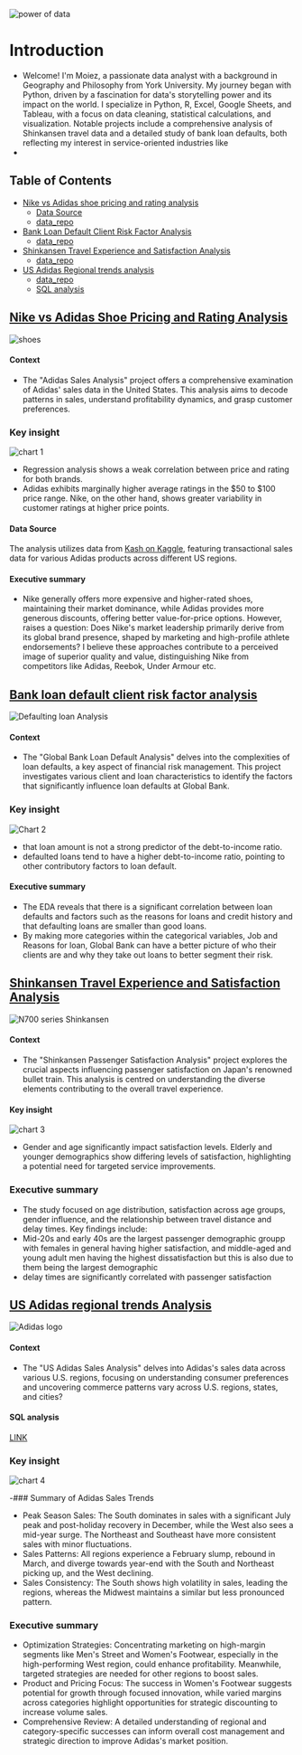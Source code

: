 ![power of data](https://github.com/moiez326/US-Adidas-sales/blob/main/media/Screenshot%202023-12-06%20at%2013.53.07.png)

# Introduction
- Welcome! I'm Moiez, a passionate data analyst with a background in Geography and Philosophy from York University. My journey began with Python, driven by a fascination for data's storytelling power and its impact on the world. I specialize in Python, R, Excel, Google Sheets, and Tableau, with a focus on data cleaning, statistical calculations, and visualization. Notable projects include a comprehensive analysis of Shinkansen travel data and a detailed study of bank loan defaults, both reflecting my interest in service-oriented industries like
- 
## Table of Contents
- [Nike vs Adidas shoe pricing and rating analysis](https://github.com/moiez326/Nike_vs_Adidas/blob/main/nike%20vs%20adidas.ipynb)
  - [Data Source](https://www.kaggle.com/datasets/kaushiksuresh147/adidas-vs-nike)
  - [data_repo](https://github.com/moiez326/Nike_vs_Adidas/tree/main/data)
- [Bank Loan Default Client Risk Factor Analysis](https://github.com/moiez326/loandefault/blob/main/loan_EDA.ipynb)
  - [data_repo](https://github.com/moiez326/loandefault/tree/main/data)
- [Shinkansen Travel Experience and Satisfaction Analysis](https://github.com/moiez326/Data_analysis_portfolio/blob/main/Shinkansen/shinki_EDA.ipynb)
  - [data_repo](https://github.com/moiez326/shinkansen/tree/main/data)
- [US Adidas Regional trends analysis](https://github.com/moiez326/US-Adidas-sales/blob/main/adidas_EDA.ipynb)
  - [data_repo](https://github.com/moiez326/US-Adidas-sales/tree/main/data)
  - [SQL analysis](https://github.com/moiez326/Data_analysis_portfolio/blob/main/US%20Adidas/US%20Adidas%20SQL.ipynb)

## [Nike vs Adidas Shoe Pricing and Rating Analysis](https://github.com/moiez326/Nike_vs_Adidas/tree/main)
![shoes](https://www.vestilanatura.it/wp-content/uploads/2022/06/nike-vs-adidas-competizione-e-rivalita.jpg)

#### Context 
- The "Adidas Sales Analysis" project offers a comprehensive examination of Adidas' sales data in the United States. This analysis aims to decode patterns in sales, understand profitability dynamics, and grasp customer preferences.

### Key insight 
![chart 1](https://github.com/moiez326/Nike_vs_Adidas/blob/main/media/Screenshot%202023-11-28%20at%2013.23.57.png)
  
- Regression analysis shows a weak correlation between price and rating for both brands.
- Adidas exhibits marginally higher average ratings in the \$50 to \$100 price range. Nike, on the other hand, shows greater variability in customer ratings at higher price points.
#### Data Source
The analysis utilizes data from [Kash on Kaggle](https://www.kaggle.com/datasets/kaushiksuresh147/adidas-vs-nike), featuring transactional sales data for various Adidas products across different US regions.

#### Executive summary
- Nike generally offers more expensive and higher-rated shoes, maintaining their market dominance, while Adidas provides more generous discounts, offering better value-for-price options. However, raises a question: Does Nike's market leadership primarily derive from its global brand presence, shaped by marketing and high-profile athlete endorsements? I believe these approaches contribute to a perceived image of superior quality and value, distinguishing Nike from competitors like Adidas, Reebok, Under Armour etc. 

## [Bank loan default client risk factor analysis](https://github.com/moiez326/loandefault)
![Defaulting loan Analysis](https://media.istockphoto.com/id/1372053987/vector/default-bank-loans-isometric-3d.jpg?s=612x612&w=0&k=20&c=Rqy-n5FhihLGtOf6DtdKjyRI-8l2sRXPYjG69ie79cM=)

#### Context
- The "Global Bank Loan Default Analysis" delves into the complexities of loan defaults, a key aspect of financial risk management. This project investigates various client and loan characteristics to identify the factors that significantly influence loan defaults at Global Bank.

### Key insight  
![Chart 2](https://github.com/moiez326/loandefault/blob/main/media/Screenshot%202023-11-28%20at%2013.37.35.png)

- that loan amount is not a strong predictor of the debt-to-income ratio.
- defaulted loans tend to have a higher debt-to-income ratio, pointing to other contributory factors to loan default.

#### Executive summary 
- The EDA reveals that there is a significant correlation between loan defaults and factors such as the reasons for loans and credit history and that defaulting loans are smaller than good loans.
- By making more categories within the categorical variables, Job and Reasons for loan, Global Bank can have a better picture of who their clients are and why they take out loans to better segment their risk.

## [Shinkansen Travel Experience and Satisfaction Analysis](https://github.com/moiez326/shinkansen)
![N700 series Shinkansen](https://github.com/moiez326/Data_analysis_portfolio/blob/main/Shinkansen/Screenshot%202024-01-12%20at%2014.17.59.png)

#### Context 
- The "Shinkansen Passenger Satisfaction Analysis" project explores the crucial aspects influencing passenger satisfaction on Japan's renowned bullet train. This analysis is centred on understanding the diverse elements contributing to the overall travel experience.

#### Key insight 
![chart 3](https://github.com/moiez326/shinkansen/blob/main/media/Screenshot%202023-12-06%20at%2011.58.55.png)

- Gender and age significantly impact satisfaction levels. Elderly and younger demographics show differing levels of satisfaction, highlighting a potential need for targeted service improvements.

### Executive summary
-  The study focused on age distribution, satisfaction across age groups, gender influence, and the relationship between travel distance and delay times. 
Key findings include:
- Mid-20s and early 40s are the largest passenger demographic groupp with females in general having higher satisfaction, and middle-aged and young adult men having the highest dissatisfaction but this is also due to them being the largest demographic
- delay times are significantly correlated with passenger satisfaction

## [US Adidas regional trends Analysis](https://github.com/moiez326/US-Adidas-sales)
![Adidas logo](https://1000logos.net/wp-content/uploads/2019/06/Adidas-Logo-1991.jpg)

#### Context 
- The "US Adidas Sales Analysis" delves into Adidas's sales data across various U.S. regions, focusing on understanding consumer preferences and uncovering commerce patterns vary across U.S. regions, states, and cities?
#### SQL analysis 
[LINK](https://github.com/moiez326/Data_analysis_portfolio/blob/main/US%20Adidas/US%20Adidas%20SQL.ipynb)
### Key insight
![chart 4](https://github.com/moiez326/Data_analysis_portfolio/blob/main/US%20Adidas/Screenshot%202024-01-12%20at%2012.16.28.png)

-### Summary of Adidas Sales Trends
- Peak Season Sales: The South dominates in sales with a significant July peak and post-holiday recovery in December, while the West also sees a mid-year surge. The Northeast and Southeast have more consistent sales with minor fluctuations.
- Sales Patterns: All regions experience a February slump, rebound in March, and diverge towards year-end with the South and Northeast picking up, and the West declining.
- Sales Consistency: The South shows high volatility in sales, leading the regions, whereas the Midwest maintains a similar but less pronounced pattern.
### Executive summary
- Optimization Strategies: Concentrating marketing on high-margin segments like Men's Street and Women's Footwear, especially in the high-performing West region, could enhance profitability. Meanwhile, targeted strategies are needed for other regions to boost sales.
- Product and Pricing Focus: The success in Women's Footwear suggests potential for growth through focused innovation, while varied margins across categories highlight opportunities for strategic discounting to increase volume sales.
- Comprehensive Review: A detailed understanding of regional and category-specific successes can inform overall cost management and strategic direction to improve Adidas's market position.
